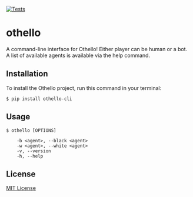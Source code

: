 [![Tests](https://github.com/ahlaw/othello/workflows/Tests/badge.svg)](https://github.com/cjolowicz/hypermodern-python/actions?workflow=Tests)


# othello

A command-line interface for Othello! Either player can be human or a bot.
A list of available agents is available via the help command.


## Installation

To install the Othello project, run this command in your terminal:

```
$ pip install othello-cli
```


## Usage

```
$ othello [OPTIONS]

    -b <agent>, --black <agent>
    -w <agent>, --white <agent>
    -v, --version
    -h, --help
```


## License

[MIT License](LICENSE.md)
